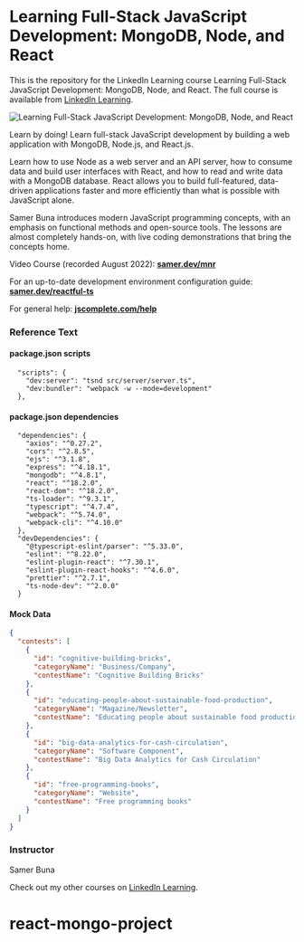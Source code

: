 # Learning Full-Stack JavaScript Development: MongoDB, Node, and React
This is the repository for the LinkedIn Learning course Learning Full-Stack JavaScript Development: MongoDB, Node, and React. The full course is available from [LinkedIn Learning][lil-course-url].

![Learning Full-Stack JavaScript Development: MongoDB, Node, and React][lil-thumbnail-url] 

Learn by doing! Learn full-stack JavaScript development by building a web application with MongoDB, Node.js, and React.js.

Learn how to use Node as a web server and an API server, how to consume data and build user interfaces with React, and how to read and write data with a MongoDB database. React allows you to build full-featured, data-driven applications faster and more efficiently than what is possible with JavaScript alone.

Samer Buna introduces modern JavaScript programming concepts, with an emphasis on functional methods and open-source tools. The lessons are almost completely hands-on, with live coding demonstrations that bring the concepts home.



Video Course (recorded August 2022): **[samer.dev/mnr](https://samer.dev/mnr)**

For an up-to-date development environment configuration guide: **[samer.dev/reactful-ts](https://samer.dev/reactful-ts)**

For general help: **[jscomplete.com/help](https://jscomplete.com/help)**

### Reference Text

#### package.json scripts

```
  "scripts": {
    "dev:server": "tsnd src/server/server.ts",
    "dev:bundler": "webpack -w --mode=development"
  },
```

#### package.json dependencies

```
  "dependencies": {
    "axios": "^0.27.2",
    "cors": "^2.8.5",
    "ejs": "^3.1.8",
    "express": "^4.18.1",
    "mongodb": "^4.8.1",
    "react": "^18.2.0",
    "react-dom": "^18.2.0",
    "ts-loader": "^9.3.1",
    "typescript": "^4.7.4",
    "webpack": "^5.74.0",
    "webpack-cli": "^4.10.0"
  },
  "devDependencies": {
    "@typescript-eslint/parser": "^5.33.0",
    "eslint": "^8.22.0",
    "eslint-plugin-react": "^7.30.1",
    "eslint-plugin-react-hooks": "^4.6.0",
    "prettier": "^2.7.1",
    "ts-node-dev": "^2.0.0"
  }
```

#### Mock Data

```json
{
  "contests": [
    {
      "id": "cognitive-building-bricks",
      "categoryName": "Business/Company",
      "contestName": "Cognitive Building Bricks"
    },
    {
      "id": "educating-people-about-sustainable-food-production",
      "categoryName": "Magazine/Newsletter",
      "contestName": "Educating people about sustainable food production"
    },
    {
      "id": "big-data-analytics-for-cash-circulation",
      "categoryName": "Software Component",
      "contestName": "Big Data Analytics for Cash Circulation"
    },
    {
      "id": "free-programming-books",
      "categoryName": "Website",
      "contestName": "Free programming books"
    }
  ]
}
```

### Instructor

Samer Buna 
                            


                            

Check out my other courses on [LinkedIn Learning](https://www.linkedin.com/learning/instructors/samer-buna).

[lil-course-url]: https://www.linkedin.com/learning/learning-full-stack-javascript-development-mongodb-node-and-react-15581237?dApp=59033956
[lil-thumbnail-url]: https://media.licdn.com/dms/image/C560DAQGx_lsYcLsXOA/learning-public-crop_675_1200/0/1671474208254?e=2147483647&v=beta&t=VWBgbqX4HosB4nvBrs6_xcEz7YpTKlRNMdUnpTDwK7o
# react-mongo-project
